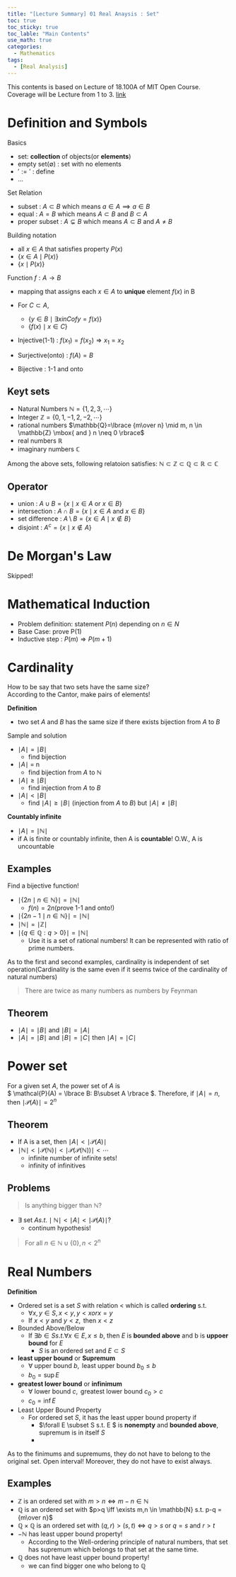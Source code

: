 ```yaml
---
title: "[Lecture Summary] 01 Real Anaysis : Set"
toc: true
toc_sticky: true
toc_lable: "Main Contents"
use_math: true
categories:
  - Mathematics
tags:
  - [Real Analysis]
---
```


This contents is based on Lecture of 18.100A of MIT Open Course. Coverage will be Lecture from 1 to 3. [link](https://ocw.mit.edu/courses/18-100a-real-analysis-fall-2020/video_galleries/video-lectures/)

# Definition and Symbols

Basics
- set: **collection** of objects(or **elements**)
- empty set($\emptyset$) : set with no elements
- $':='$ : define
- ...


Set Relation
- subset : $A\subset B$ which means $a\in A \implies a\in B$
- equal : $A=B$  which means $A \subset B$ and $B \subset A$
- proper subset : $A\subsetneq B$ which means $A \subset B$ and $A \neq B$


Building notation
- all $x \in A$ that satisfies property $P(x)$
- $\lbrace x \in A \mid P(x) \rbrace$
- $\lbrace x \mid P(x) \rbrace$


Function $f: A\to B$
- mapping that assigns each $x \in A$ to **unique** element $f(x)$ in B
- For $C \subset A$,
  - $\lbrace y\in B \mid \exists x in C of y=f(x) \rbrace$
  - $\lbrace f(x) \mid x\in C\rbrace$

- Injective(1-1) : $f(x_1)=f(x_2) \Rightarrow x_1 = x_2$
- Surjective(onto) : $f(A)=B$
- Bijective : 1-1 and onto

## Keyt sets

- Natural Numbers $\mathbb{N}=\lbrace 1, 2, 3, \cdots \rbrace$
- Integer $\mathbb{Z}=\lbrace 0, 1, -1, 2, -2, \cdots \rbrace$
- rational numbers $\mathbb{Q}=\lbrace {m\over n} \mid m, n \in \mathbb{Z} \mbox{ and } n \neq 0 \rbrace$
- real numbers $\mathbb{R}$
- imaginary numbers $\mathbb{C}$

Among the above sets, following relatoion satisfies:
$\mathbb{N} \subset \mathbb{Z} \subset \mathbb{Q} \subset \mathbb{R} \subset \mathbb{C}$


## Operator

- union : $A\cup B = \lbrace x \mid x\in A \mbox{ or } x \in B\rbrace$
- intersection : $A \cap B = \lbrace x \mid x\in A \mbox{ and } x \in B\rbrace$
- set difference : $A \setminus B = \lbrace x \in A \mid x\notin B\rbrace$
- disjoint : $A^c = \lbrace x \mid x \notin A\rbrace$

# De Morgan's Law

Skipped!

# Mathematical Induction

- Problem definition: statement $P(n)$ depending on $n\in N$
- Base Case: prove P(1)
- Inductive step : $P(m) \Rightarrow P(m+1)$

# Cardinality

How to be say that two sets have the same size? <br>
According to the Cantor, make pairs of elements!

**Definition**
- two set $A$ and $B$ has the same size if there exists bijection from $A$ to $B$

Sample and solution
- $\mid A \mid = \mid B \mid$ 
  - find bijection
- $\mid A \mid$ = n
  - find bijection from $A$ to $\mathbb{N}$
- $\mid A \mid \ge \mid B \mid$ 
  - find injection from $A$ to $B$
- $\mid A \mid < \mid B \mid$ 
  - find $\mid A \mid \ge \mid B \mid$ (injection from $A$ to $B$) but $\mid A \mid \ne \mid B \mid$ 


**Countably infinite**<br>
- $\mid A \mid = \mid \mathbb{N} \mid$ 
- if A is finite or countably infinite, then A is **countable**! O.W., A is uncountable

## Examples
Find a bijective function!
- $\mid \lbrace 2n \mid n \in \mathbb{N} \rbrace \mid = \mid \mathbb{N} \mid$ 
  - $f(n) = 2n$(prove 1-1 and onto!)
- $\mid \lbrace 2n-1 \mid n \in \mathbb{N} \rbrace \mid = \mid \mathbb{N} \mid$ 
- $\mid \mathbb{N} \mid = \mid \mathbb{Z} \mid$
- $\mid \lbrace q \in \mathbb{Q} : q>0 \rbrace \mid = \mid \mathbb{N} \mid$
  - Use it is a set of rational numbers! It can be represented with ratio of prime numbers.


As to the first and second examples, cardinality is independent of set operation(Cardinality is the same even if it seems twice of the cardinality of natural numbers)
> There are twice as many numbers as numbers by Feynman

## Theorem

- $\mid A \mid = \mid B \mid$ and $\mid B \mid = \mid A \mid$
- $\mid A \mid = \mid B \mid$ and $\mid B \mid = \mid C \mid$ then $\mid A \mid = \mid C \mid$

# Power set

For a given set $A$, the power set of $A$ is<br>
$ \mathcal{P}(A) = \lbrace B: B\subset A \rbrace $. Therefore, if $\mid A \mid = n$, then $\mid \mathcal{P}(A)\mid = 2^n$

## Theorem
- If A is a set, then $\mid A \mid < \mid \mathcal{P}(A)\mid$
- $\mid \mathbb{N} \mid < \mid \mathcal{P}(\mathbb{N})\mid < \mid \mathcal{P}(\mathcal{P}(\mathbb{N}))\mid < \cdots$
  - infinite number of infinite sets!
  - infinity of infinitives

## Problems

> Is anything bigger than $\mathbb{N}$?
- $\exists \mbox{ set } A s.t. \mid \mathbb{N} \mid<  \mid A\mid < \mid \mathcal{P}(A)\mid$?
  - continum hypothesis!

> For all $n \in \mathbb{N}\cup \lbrace 0 \rbrace, n<2^n$

# Real Numbers

**Definition**
- Ordered set is a set $S$ with relation $<$ which is called **ordering** s.t.
  - $\forall x, y \in S, x<y , y<x or x = y$
  - If $x<y \mbox{ and }y<z, \mbox{ then } x<z$
- Bounded Above/Below
  - If $\exists b\in S s.t. \forall x \in E, x\le b$, then $E$ is **bounded above** and b is **uppoer bound** for $E$
    - $S$ is an ordered set and $E \subset S$
- **least upper bound** or **Supremum**
  - $\forall \mbox { upper bound }b, \mbox{ least upper bound } b_0 \le b$
  - $b_0 = \sup E$
- **greatest lower bound** or **infinimum**
  - $\forall \mbox { lower bound }c, \mbox{ greatest lower bound } c_0 > c$
  - $c_0 = \inf E$
- Least Upper Bound Property
  - For ordered set $S$, it has the least upper bound property if 
    - $\forall E \subset S s.t. E $ is **nonempty** and **bounded above**, supremum is in itself $S$
    - 

As to the finimums and supremums, they do not have to belong to the original set. Open interval! Moreover, they do not have to exist always.

## Examples

- $\mathbb{Z}$ is an ordered set with $m>n \iff m-n \in \mathbb{N}$
- $\mathbb{Q}$ is an ordered set with $p>q \iff \exists m,n \in \mathbb{N} s.t. p-q = {m\over n}$
- $\mathbb{Q}\times\mathbb{Q}$ is an ordered set with $(q,r)>(s,t) \iff q>s \mbox{ or } q=s \mbox{ and } r>t$
- $-\mathbb{N}$ has least upper bound property!
  - According to the Well-ordering principle of natural numbers, that set has supremum which belongs to that set at the same time.
- $\mathbb{Q}$ does not have least upper bound property!
  - we can find bigger one who belong to $\mathbb{Q}$